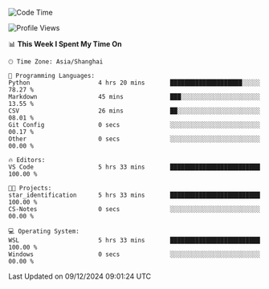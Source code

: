 <!--START_SECTION:waka-->
![Code Time](http://img.shields.io/badge/Code%20Time-2%2C138%20hrs%2034%20mins-blue)

![Profile Views](http://img.shields.io/badge/Profile%20Views-2-blue)

📊 **This Week I Spent My Time On** 

```text
🕑︎ Time Zone: Asia/Shanghai

💬 Programming Languages: 
Python                   4 hrs 20 mins       ████████████████████░░░░░   78.27 % 
Markdown                 45 mins             ███░░░░░░░░░░░░░░░░░░░░░░   13.55 % 
CSV                      26 mins             ██░░░░░░░░░░░░░░░░░░░░░░░   08.01 % 
Git Config               0 secs              ░░░░░░░░░░░░░░░░░░░░░░░░░   00.17 % 
Other                    0 secs              ░░░░░░░░░░░░░░░░░░░░░░░░░   00.00 % 

🔥 Editors: 
VS Code                  5 hrs 33 mins       █████████████████████████   100.00 % 

🐱‍💻 Projects: 
star_identification      5 hrs 33 mins       █████████████████████████   100.00 % 
CS-Notes                 0 secs              ░░░░░░░░░░░░░░░░░░░░░░░░░   00.00 % 

💻 Operating System: 
WSL                      5 hrs 33 mins       █████████████████████████   100.00 % 
Windows                  0 secs              ░░░░░░░░░░░░░░░░░░░░░░░░░   00.00 % 
```


 Last Updated on 09/12/2024 09:01:24 UTC
<!--END_SECTION:waka-->